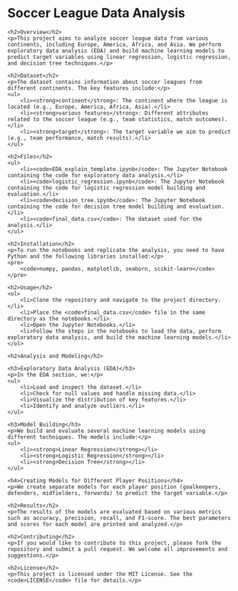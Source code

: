 <!DOCTYPE html>
<html lang="en">
<head>
    <meta charset="UTF-8">
    <meta name="viewport" content="width=device-width, initial-scale=1.0">
    <title>Soccer League Data Analysis</title>
</head>
<body>
    <h1>Soccer League Data Analysis</h1>

    <h2>Overview</h2>
    <p>This project aims to analyze soccer league data from various continents, including Europe, America, Africa, and Asia. We perform exploratory data analysis (EDA) and build machine learning models to predict target variables using linear regression, logistic regression, and decision tree techniques.</p>

    <h2>Dataset</h2>
    <p>The dataset contains information about soccer leagues from different continents. The key features include:</p>
    <ul>
        <li><strong>continent</strong>: The continent where the league is located (e.g., Europe, America, Africa, Asia).</li>
        <li><strong>various features</strong>: Different attributes related to the soccer league (e.g., team statistics, match outcomes).</li>
        <li><strong>target</strong>: The target variable we aim to predict (e.g., team performance, match results).</li>
    </ul>

    <h2>Files</h2>
    <ul>
        <li><code>EDA_explain_template.ipynb</code>: The Jupyter Notebook containing the code for exploratory data analysis.</li>
        <li><code>logistic_regression.ipynb</code>: The Jupyter Notebook containing the code for logistic regression model building and evaluation.</li>
        <li><code>decision_tree.ipynb</code>: The Jupyter Notebook containing the code for decision tree model building and evaluation.</li>
        <li><code>final_data.csv</code>: The dataset used for the analysis.</li>
    </ul>

    <h2>Installation</h2>
    <p>To run the notebooks and replicate the analysis, you need to have Python and the following libraries installed:</p>
    <pre>
        <code>numpy, pandas, matplotlib, seaborn, scikit-learn</code>
    </pre>

    <h2>Usage</h2>
    <ol>
        <li>Clone the repository and navigate to the project directory.</li>
        <li>Place the <code>final_data.csv</code> file in the same directory as the notebooks.</li>
        <li>Open the Jupyter Notebooks.</li>
        <li>Follow the steps in the notebooks to load the data, perform exploratory data analysis, and build the machine learning models.</li>
    </ol>

    <h2>Analysis and Modeling</h2>

    <h3>Exploratory Data Analysis (EDA)</h3>
    <p>In the EDA section, we:</p>
    <ul>
        <li>Load and inspect the dataset.</li>
        <li>Check for null values and handle missing data.</li>
        <li>Visualize the distribution of key features.</li>
        <li>Identify and analyze outliers.</li>
    </ul>

    <h3>Model Building</h3>
    <p>We build and evaluate several machine learning models using different techniques. The models include:</p>
    <ul>
        <li><strong>Linear Regression</strong></li>
        <li><strong>Logistic Regression</strong></li>
        <li><strong>Decision Tree</strong></li>
    </ul>

    <h4>Creating Models for Different Player Positions</h4>
    <p>We create separate models for each player position (goalkeepers, defenders, midfielders, forwards) to predict the target variable.</p>

    <h2>Results</h2>
    <p>The results of the models are evaluated based on various metrics such as accuracy, precision, recall, and F1-score. The best parameters and scores for each model are printed and analyzed.</p>

    <h2>Contributing</h2>
    <p>If you would like to contribute to this project, please fork the repository and submit a pull request. We welcome all improvements and suggestions.</p>

    <h2>License</h2>
    <p>This project is licensed under the MIT License. See the <code>LICENSE</code> file for details.</p>
</body>
</html>
